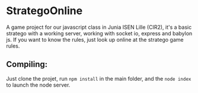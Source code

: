 # StrategoOnline
A game project for our javascript class in Junia ISEN Lille (CIR2), it's a basic stratego with a working server, working with socket io, express and babylon js.
If you want to know the rules, just look up online at the stratego game rules.

## Compiling:
Just clone the projet, run `npm install` in the main folder, and the `node index` to launch the node server. 
